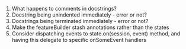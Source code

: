 1. What happens to comments in docstrings?
1. Docstring being unindented immediately - error or not?
1. Docstrings being terminated immediately - error or not?
1. Make the featureBuilder stash annotations rather than the states
1. Consider dispatching events to state.on(session, event) method, and having this delegate to specific onSomeEvent handlers
